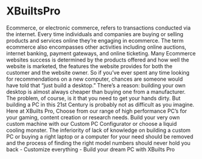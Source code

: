 # XBuiltsPro
Ecommerce, or electronic commerce, refers to transactions conducted via the internet. 
Every time individuals and companies are buying or selling products and services online 
they’re engaging in ecommerce. The term ecommerce also encompasses other activities 
including online auctions, internet banking, payment gateways, and online ticketing.
Many Ecommerce websites success is determined by the products offered and how well the 
website is marketed, the features the website provides for both the customer and the website 
owner.
So if you’ve ever spent any time looking for recommendations on a new computer, 
chances are someone would have told that “just build a desktop.” There’s a reason: building 
your own desktop is almost always cheaper than buying one from a manufacturer. The problem, 
of course, is it that you need to get your hands dirty. But building a PC in this 21st Century is 
probably not as difficult as you imagine. Here at XBuilts Pro, Choose from our range of high 
performance PC’s for your gaming, content creation or research needs. Build your very own 
custom machine with our Custom PC Configurator or choose a liquid cooling monster. The 
inferiority of lack of knowledge on building a custom PC or buying a right laptop or a computer 
for your need should be removed and the process of finding the right model numbers should 
never hold you back - Customize everything - Build your dream PC with XBuilts Pro
